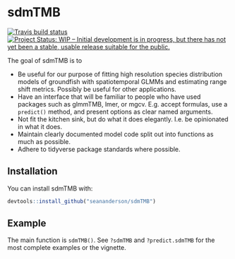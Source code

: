 
<!-- README.md is generated from README.Rmd. Please edit that file -->

# sdmTMB

[![Travis build
status](https://travis-ci.org/pbs-assess/sdmTMB.svg?branch=master)](https://travis-ci.org/pbs-assess/sdmTMB)
[![Project Status: WIP – Initial development is in progress, but there has not yet been a stable, usable release suitable for the public.](https://www.repostatus.org/badges/latest/wip.svg)](https://www.repostatus.org/#wip)

The goal of sdmTMB is to

  - Be useful for our purpose of fitting high resolution species
    distribution models of groundfish with spatiotemporal GLMMs and
    estimating range shift metrics. Possibly be useful for other
    applications.
  - Have an interface that will be familiar to people who have used
    packages such as glmmTMB, lmer, or mgcv. E.g. accept formulas, use a
    `predict()` method, and present options as clear named arguments.
  - Not fit the kitchen sink, but do what it does elegantly. I.e. be
    opinionated in what it does.
  - Maintain clearly documented model code split out into functions as
    much as possible.
  - Adhere to tidyverse package standards where possible.

## Installation

You can install sdmTMB with:

``` r
devtools::install_github("seananderson/sdmTMB")
```

## Example

The main function is `sdmTMB()`. See `?sdmTMB` and `?predict.sdmTMB` for
the most complete examples or the vignette.
